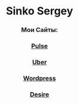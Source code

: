 <h1 align="center">Sinko Sergey</h1>

<h3 align="center">Мои Сайты:</h3>

<div align="center">

### [Pulse](https://raul984.github.io/Pulse/)

### [Uber](https://raul984.github.io/Uber/)

### [Wordpress](https://raul984.github.io/Wordpress/)

### [Desire](https://raul984.github.io/Desire/)

</div>
